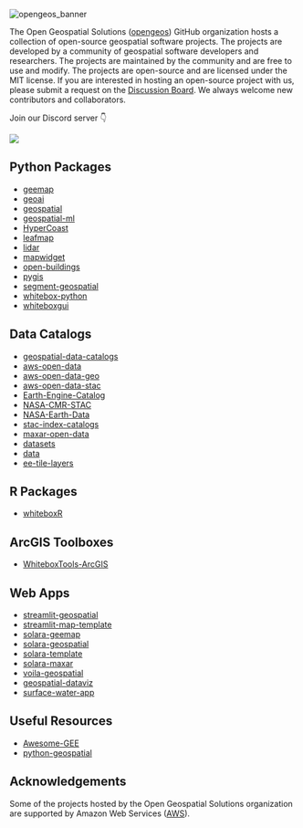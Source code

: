 ![opengeos_banner](https://assets.gishub.org/images/opengeos_banner_qr.png)

The Open Geospatial Solutions ([opengeos](https://github.com/opengeos)) GitHub organization hosts a collection of open-source geospatial software projects. The projects are developed by a community of geospatial software developers and researchers. The projects are maintained by the community and are free to use and modify. The projects are open-source and are licensed under the MIT license. If you are interested in hosting an open-source project with us, please submit a request on the [Discussion Board](https://github.com/opengeos/opengeos.github.io/discussions). We always welcome new contributors and collaborators.

Join our Discord server 👇

[![](https://dcbadge.limes.pink/api/server/https://discord.gg/UgZecTUq5P)](https://discord.gg/UgZecTUq5P)

## Python Packages

- [geemap](https://github.com/gee-community/geemap)
- [geoai](https://github.com/opengeos/geoai)
- [geospatial](https://github.com/opengeos/geospatial)
- [geospatial-ml](https://github.com/opengeos/geospatial-ml)
- [HyperCoast](https://github.com/opengeos/HyperCoast)
- [leafmap](https://github.com/opengeos/leafmap)
- [lidar](https://github.com/opengeos/lidar)
- [mapwidget](https://github.com/opengeos/mapwidget)
- [open-buildings](https://github.com/opengeos/open-buildings)
- [pygis](https://github.com/opengeos/pygis)
- [segment-geospatial](https://github.com/opengeos/segment-geospatial)
- [whitebox-python](https://github.com/opengeos/whitebox-python)
- [whiteboxgui](https://github.com/opengeos/whiteboxgui)

## Data Catalogs

- [geospatial-data-catalogs](https://github.com/opengeos/geospatial-data-catalogs)
- [aws-open-data](https://github.com/opengeos/aws-open-data)
- [aws-open-data-geo](https://github.com/opengeos/aws-open-data-geo)
- [aws-open-data-stac](https://github.com/opengeos/aws-open-data-stac)
- [Earth-Engine-Catalog](https://github.com/opengeos/Earth-Engine-Catalog)
- [NASA-CMR-STAC](https://github.com/opengeos/NASA-CMR-STAC)
- [NASA-Earth-Data](https://github.com/opengeos/NASA-Earth-Data)
- [stac-index-catalogs](https://github.com/opengeos/stac-index-catalogs)
- [maxar-open-data](https://github.com/opengeos/maxar-open-data)
- [datasets](https://github.com/opengeos/datasets)
- [data](https://github.com/opengeos/data)
- [ee-tile-layers](https://github.com/opengeos/ee-tile-layers)

## R Packages

- [whiteboxR](https://github.com/opengeos/whiteboxR)

## ArcGIS Toolboxes

- [WhiteboxTools-ArcGIS](https://github.com/opengeos/WhiteboxTools-ArcGIS)

## Web Apps

- [streamlit-geospatial](https://github.com/opengeos/streamlit-geospatial)
- [streamlit-map-template](https://github.com/opengeos/streamlit-map-template)
- [solara-geemap](https://github.com/opengeos/solara-geemap)
- [solara-geospatial](https://github.com/opengeos/solara-geospatial)
- [solara-template](https://github.com/opengeos/solara-template)
- [solara-maxar](https://github.com/opengeos/solara-maxar)
- [voila-geospatial](https://github.com/opengeos/voila-geospatial)
- [geospatial-dataviz](https://github.com/opengeos/geospatial-dataviz)
- [surface-water-app](https://github.com/opengeos/surface-water-app)

## Useful Resources

- [Awesome-GEE](https://github.com/opengeos/Awesome-GEE)
- [python-geospatial](https://github.com/opengeos/python-geospatial)

## Acknowledgements

Some of the projects hosted by the Open Geospatial Solutions organization are supported by Amazon Web Services ([AWS](https://aws.amazon.com)).
